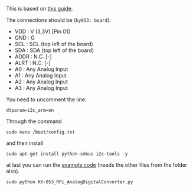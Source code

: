 This is based on [this guide](http://sensorkit.joy-it.net/index.php?title:KY-053_Analog_Digital_Converter).

The connections should be (`ky053: board`):
* VDD 	:	V (3,3V) 	[Pin 01]
* GND 	: 	G
* SCL 	: 	SCL (top left of the board)
* SDA 	: 	SDA (top left of the board)
* ADDR 	: 	N.C. 	[-]
* ALRT 	: 	N.C. 	[-]
* A0 	: 	Any Analog Input
* A1 	: 	Any Analog Input
* A2 	: 	Any Analog Input
* A3 	: 	Any Analog Input

You need to uncomment the line:
```
dtparam=i2c_arm=on
```

Through the command
```
sudo nano /boot/config.txt
```

and then install
```
sudo apt-get install python-smbus i2c-tools -y
```

at last you can run the [example code](KY-053_RPi_AnalogDigitalConverter.py) (needs the other files from the folder also).
```
sudo python KY-053_RPi_AnalogDigitalConverter.py
```